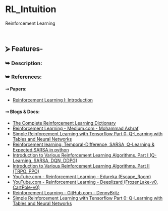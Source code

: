 # RL_Intuition
Reinforcement Learning

<br/>

## ⮚ Features-
### ⮩ Description:

### ⮩ References:
#### ➞ Papers:
* [Reinforcement Learning I: Introduction](http://citeseerx.ist.psu.edu/viewdoc/download;jsessionid=947C1C78AE35225DD1928F05EB6F010B?doi=10.1.1.32.7692&rep=rep1&type=pdf)

#### ➞ Blogs & Docs:
* [The Complete Reinforcement Learning Dictionary](https://towardsdatascience.com/the-complete-reinforcement-learning-dictionary-e16230b7d24e)
* [Reinforcement Learning - Medium.com - Mohammad Ashraf](https://medium.com/@m.elsersy96)
* [Simple Reinforcement Learning with Tensorflow Part 0: Q-Learning with Tables and Neural Networks](https://medium.com/emergent-future/simple-reinforcement-learning-with-tensorflow-part-0-q-learning-with-tables-and-neural-networks-d195264329d0)
* [Reinforcement learning: Temporal-Difference, SARSA, Q-Learning & Expected SARSA in python](https://towardsdatascience.com/reinforcement-learning-temporal-difference-sarsa-q-learning-expected-sarsa-on-python-9fecfda7467e)
* [Introduction to Various Reinforcement Learning Algorithms. Part I (Q-Learning, SARSA, DQN, DDPG)](https://towardsdatascience.com/introduction-to-various-reinforcement-learning-algorithms-i-q-learning-sarsa-dqn-ddpg-72a5e0cb6287)
* [Introduction to Various Reinforcement Learning Algorithms. Part II (TRPO, PPO)](https://towardsdatascience.com/introduction-to-various-reinforcement-learning-algorithms-part-ii-trpo-ppo-87f2c5919bb9)
* [YouTube.com - Reinforcement Learning - Edureka (Escape_Room)](https://www.youtube.com/watch?v=LzaWrmKL1Z4)
* [YouTube.com - Reinforcement Learning - Deeplizard (FrozenLake-v0, CartPole-v0)](https://www.youtube.com/playlist?list=PLZbbT5o_s2xoWNVdDudn51XM8lOuZ_Njv)
* [Reinforcement Learning - GitHub.com - DennyBritz](https://github.com/dennybritz/reinforcement-learning)
* [Simple Reinforcement Learning with Tensorflow Part 0: Q-Learning with Tables and Neural Networks](https://medium.com/emergent-future/simple-reinforcement-learning-with-tensorflow-part-0-q-learning-with-tables-and-neural-networks-d195264329d0)
